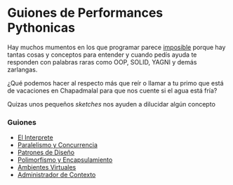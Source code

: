 # Guiones de Performances Pythonicas

Hay muchos mumentos en los que programar parece [imposible](https://www.youtube.com/watch?v=qZFdl3umE7A) porque hay tantas cosas y conceptos para entender y cuando pedís ayuda te responden con palabras raras como OOP, SOLID, YAGNI y demás zarlangas. 

¿Qué podemos hacer al respecto más que reír o llamar a tu primo que está de vacaciones en Chapadmalal para que nos cuente si el agua está fría?

Quizas unos pequeños *sketches* nos ayuden a dilucidar algún concepto

### Guiones

- [El Interprete](./el_interprete/readme.md)
- [Paralelismo y Concurrencia](./paralelismo_y_concurrencia/readme.md)
- [Patrones de Diseño](./patrones_de_diseño/readme.md)
- [Polimorfismo y Encapsulamiento](./polimorfismo_y_encapsulamiento/readme.md)
- [Ambientes Virtuales](./ambientes_virtuales/readme.md)
- [Administrador de Contexto](./administrador_de_contexto/readme.md)